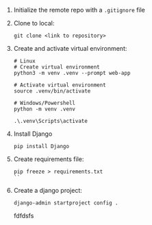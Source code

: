 1. Initialize the remote repo with a `.gitignore` file

2. Clone to local:

    ```shell
    git clone <link to repository>
    ```

3. Create and activate virtual environment:

    ```shell
    # Linux
    # Create virtual environment
    python3 -m venv .venv --prompt web-app

    # Activate virtual environment
    source .venv/bin/activate
    ```

    ```shell
    # Windows/Powershell
    python -m venv .venv

    .\.venv\Scripts\activate
    ```

4. Install Django

    ```shell
    pip install Django
    ```

5. Create requirements file:

    ```shell
    pip freeze > requirements.txt
    ``

6. Create a django project:

    ```shell
    django-admin startproject config .
    ```
    fdfdsfs